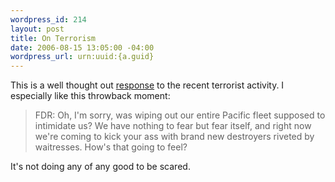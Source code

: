 ```yaml
--- 
wordpress_id: 214
layout: post
title: On Terrorism
date: 2006-08-15 13:05:00 -04:00
wordpress_url: urn:uuid:{a.guid}
---
```

<p>This is a well thought out <a href="http://kfmonkey.blogspot.com/2006/08/wait-arent-you-scared.html" title="">response</a> to the recent terrorist activity.  I especially like this throwback moment:</p>

<blockquote>
    <p>FDR: Oh, I'm sorry, was wiping out our entire Pacific fleet supposed to intimidate us? We have nothing to fear but fear itself, and right now we're coming to kick your ass with brand new destroyers riveted by waitresses. How's that going to feel?</p>
</blockquote>

<p>It's not doing any of any good to be scared.</p>
